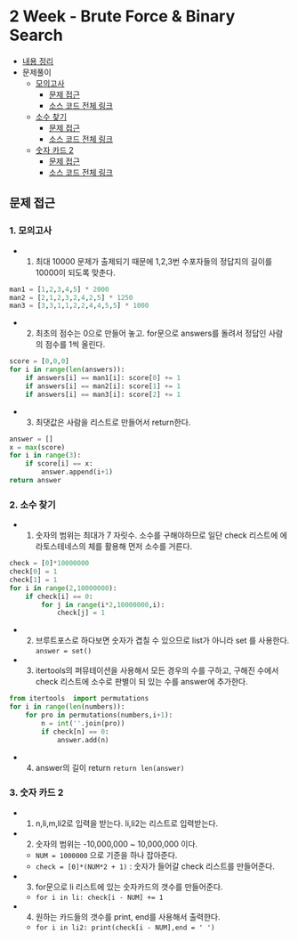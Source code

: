 # 2 Week - Brute Force & Binary Search

- [내용 정리](./Summary.md)
- 문제풀이
    - [모의고사](https://programmers.co.kr/learn/courses/30/lessons/42840?language=python3)
        - [문제 접근](#1-모의고사)
        - [소스 코드 전체 링크](./%EB%AA%A8%EC%9D%98%EA%B3%A0%EC%82%AC.py)
    - [소수 찾기](https://programmers.co.kr/learn/courses/30/lessons/42839)
        - [문제 접근](#2-소수-찾기)
        - [소스 코드 전체 링크](./%EC%86%8C%EC%88%98%20%EC%B0%BE%EA%B8%B0.py)
    - [숫자 카드 2](https://www.acmicpc.net/problem/10816)
        - [문제 접근](#3-숫자-카드-2)
        - [소스 코드 전체 링크](./%EC%88%AB%EC%9E%90%EC%B9%B4%EB%93%9C2.py)

## 문제 접근
### 1. 모의고사
- 1. 최대 10000 문제가 출제되기 때문에 1,2,3번 수포자들의 정답지의 길이를 10000이 되도록 맞춘다.
```py
man1 = [1,2,3,4,5] * 2000
man2 = [2,1,2,3,2,4,2,5] * 1250
man3 = [3,3,1,1,2,2,4,4,5,5] * 1000
```
- 2. 최초의 점수는 0으로 만들어 놓고. for문으로 answers를 돌려서 정답인 사람의 점수를 1씩 올린다.
```py
score = [0,0,0]
for i in range(len(answers)):
    if answers[i] == man1[i]: score[0] += 1
    if answers[i] == man2[i]: score[1] += 1
    if answers[i] == man3[i]: score[2] += 1
```
- 3. 최댓값은 사람을 리스트로 만들어서 return한다. 
```py
answer = []
x = max(score)
for i in range(3):
    if score[i] == x:
        answer.append(i+1)
return answer
```

### 2. 소수 찾기
- 1. 숫자의 범위는 최대가 7 자릿수. 소수를 구해야하므로 일단 check 리스트에 에라토스테네스의 체를 활용해 먼저 소수를 거른다.
```py
check = [0]*10000000
check[0] = 1
check[1] = 1
for i in range(2,10000000):
    if check[i] == 0:
        for j in range(i*2,10000000,i):
            check[j] = 1
```
- 2. 브루트포스로 하다보면 숫자가 겹칠 수 있으므로 list가 아니라 set 를 사용한다. `answer = set()`
- 3. itertools의 퍼뮤테이션을 사용해서 모든 경우의 수를 구하고, 구해진 수에서 check 리스트에 소수로 판별이 되 있는 수를 answer에 추가한다.
```py
from itertools  import permutations
for i in range(len(numbers)):
    for pro in permutations(numbers,i+1):
        n = int(''.join(pro))
        if check[n] == 0:
            answer.add(n)
```
- 4. answer의 길이 return `return len(answer)`

### 3. 숫자 카드 2
- 1. n,li,m,li2로 입력을 받는다. li,li2는 리스트로 입력받는다.
- 2. 숫자의 범위는 -10,000,000 ~ 10,000,000 이다.
    - `NUM = 1000000` 으로 기준을 하나 잡아준다.
    - `check = [0]*(NUM*2 + 1)` : 숫자가 들어갈 check 리스트를 만들어준다.
- 3. for문으로 li 리스트에 있는 숫자카드의 갯수를 만들어준다.
    - `for i in li: check[i - NUM] += 1`
- 4. 원하는 카드들의 갯수를 print, end를 사용해서 출력한다.
    - `for i in li2: print(check[i - NUM],end = ' ')`
